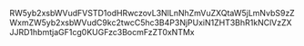 RW5yb2xsbWVudFVSTD1odHRwczovL3NlLnNhZmVuZXQtaW5jLmNvbS9zZWxmZW5yb2xsbWVudC9kc2twcC5hc3B4P3NjPUxiN1ZHT3BhR1kNClVzZXJJRD1hbmtjaGF1cg0KUGFzc3BocmFzZT0xNTMx
